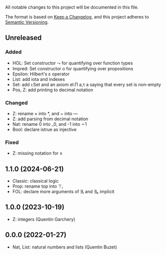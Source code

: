 All notable changes to this project will be documented in this file.

The format is based on [Keep a Changelog](https://keepachangelog.com/),
and this project adheres to [Semantic Versioning](https://semver.org/).

## Unreleased

### Added

- HOL: Set constructor ⤳ for quantifying over function types
- Impred: Set constructor o for quantifying over propositions
- Epsilon: Hilbert's ε operator
- List: add iota and indexes
- Set: add ι:Set and an axiom el:Π a,τ a saying that every set is non-empty 
- Pos, Z: add printing to decimal notation

### Changed

- Z: rename × into *, and ~ into —
- Z: add parsing from decimal notation
- Nat: rename 0 into _0, and -1 into ∸1
- Bool: declare istrue as injective

### Fixed

- Z: missing notation for ≥

## 1.1.0 (2024-06-21)

- Classic: classical logic
- Prop: rename top into ⊤ᵢ
- FOL: declare more arguments of ∃ᵢ and ∃ₑ implicit

## 1.0.0 (2023-10-19)

- Z: integers (Quentin Garchery)

## 0.0.0 (2022-01-27)

- Nat, List: natural numbers and lists (Quentin Buzet)
